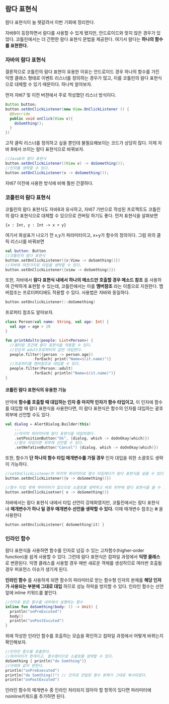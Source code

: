## 람다 표현식

람다 표현식이 늘 헷갈려서 이번 기회에 정리한다.

자바8이 등장하면서 람다를 사용할 수 있게 됐지만, 안드로이드와 맞지 않은 경우가 있었다. 코틀린에서는 더 간편한 람다 표현식 문법을 제공한다. 여기서 람다는 **하나의 함수를 표현한다.**

### 자바의 람다 표현식

결론적으로 코틀린의 람다 표현이 유용한 이유는 안드로이드 경우 하나의 함수를 가진 익명 클래스 형태로 이벤트 리스너를 정의하는 경우가 많고, 이를 코틀린의 람다 표현식으로 대체할 수 있기 때문이다. 하나씩 알아보자.

먼저 자바7 및 이전 버젼에서 주로 작성했던 리스너 방식이다.

```java
Button button;
button.setOnClickListener(new View.OnClickListener () {
  @Override
  public void onClick(View v){
    doSomthing();
  }
})
```

고작 클릭 리스너를 정의하고 싶을 뿐인데 불필요해보이는 코드가 상당히 많다. 이제 자바 8에서 쓰이는 람다 표현식으로 바꿔보자.

```java
//Java8의 람다 표현식
button.setOnClickListener((View v) -> doSomething());
//인자를 생략할 수 있다.
button.setOnClickListener(v -> doSomething());
```

자바7 이전에 사용한 방식에 비해 훨씬 간결하다.



### 코틀린의 람다 표현식 

코틀린의 람다 표현식도 자바8과 유사하고, 자바7 기반으로 작성된 프로젝트도 코틀린의 람다 표현식으로 대체할 수 있으므로 컨버팅 하기도 좋다. 먼저 표현식을 살펴보면

`{x : Int, y : Int -> x + y}`

여기서 화살표가 나오기 전 x,y가 파라미터이고, x+y가 함수의 정의이다. 그럼 위의 클릭 리스너를 바꿔보면

````kotlin
val button: Button
//코틀린의 람다 표현식
button.setOnClickListener({v:View -> doSomthing()})
//자바와 마찬가지로 타입을 생략할 수 있다.
button.setOnClickListener({view -> doSomthing()})
````

또한, 자바에서 **람다 표현식 내에서 하나의 메소드만 호출할 경우 메소드 참조** 를 사용하여 간략하게 표현할 수 있는데, 코틀린에서는 이를 **멤버참조** 라는 이름으로 지원한다. 멤버참조는 프로터퍼티에도 적용할 수 있다. 사용법은 자바와 동일하다. 

```kotlin
button.setOnclickListener(::doSomething)
```

프로퍼티 참조도 알아보자.

```kotlin
class Person(val name: String, val age: Int) {
  val age = age > 19
}

fun printAdults(people: List<Person>) {
  //필터링 조건에 람다 표현식을 적용할 수 있다. 
  //단순히 adult프로퍼티의 값만 대입한다.
  people.filter({person -> person.age})
  			.forEach{ print("Name=$(it.name)")}
  //프로퍼티를 멤버참조로 대입할 수 있다.
  people.filter(Person::adult)
  			.forEach{ println("Name=$(it.name)")}
}

```

#### 코틀린 람다 표현식의 유용한 기능 

만약에 **함수를 호출할 때 대입하는 인자 중 마지막 인자가 함수 타입이고**, 이 인자에 함수를 대입할 때 람다 표현식을 사용한다면, 이 람다 표현식은 함수의 인자를 대입하는 괄호 외부에 선언할 수도 있다. 

```kotlin
val dialog = AlertDialog.Builder(this)
	...
	//마지막 파라미터에 람다 표현식을 대입하였다. 
	.setPositionButton("Ok", {dialog, which -> doOnOkay(which)})
	//함수 타입이면 외부에 선언할 수 있다.
	.setNefativeButton("Cancel") {dialog, which -> doOnOkay(which)})   
```

또한, 함수가 **단 하나의 함수 타입 매개변수를 가질 경우** 인자 대입을 위한 소괄호도 생략이 가능하다.

```kotlin
//setOnClickListener의 마지막 파라미터로 함수 타입에다가 람다 표현식을 넣을 수 있다.
button.setOnClickListener({v -> doSomething()})

//함수 타입 밖에 파라미터가 없으므로 소괄호를 생략하고 바로 외부에 람다 표현시을 쓸 수 있다.
button.setOnClickLisetner{ v -> doSomething()}
```

자바에서는 람다 표현식 내에서 타입 선언이 강제화였지만, 코틀린에서는 람다 표현식 내 **매개변수가 하나 일 경우 매개변수 선언을 생략할 수 있다.** 이때 매개변수 참조는 **it** 을 사용한다

```kotlin
button.setOnclickListener{ doSomething(it) }
```



### 인라인 함수

람다 표현식을 사용하면 함수를 인자로 넘길 수 있는 고차함수(higher-order function)을 쉽게 사용할 수 있다. 그런데 람다 표현식은 컴파일 과정에서 **익명 클래스** 로 변환된다. 익명 클래스를 사용할 경우 매번 새로운 객체를 생성하므로 여러번 호출될 경우 퍼포먼스 이슈가 생기게 된다.

**인라인 함수** 를 사용하게 되면 함수의 파라미터로 받는 함수형 인자의 본체를 **해당 인자가 사용되는 부분에 그대로 대입** 하므로 성능 하락을 방지할 수 있다. 인라인 함수는 선언 앞에 inline 키워드를 붙인다.

```kotlin
//인자로 받은 함수를 내부에서 실행하는 함수
inline fun doSomthing(body: () -> Unit) {
  println("onPreExcuted")
  body()
  println("onPostExcuted")
}
```

위에 작성한 인라인 함수를 호출하는 모습을 확인하고 컴파일 과정에서 어떻게 바뀌는지 확인해보자.

```kotlin
//인라인 함수를 호출한다.
//파라미터가 한개이고, 함수형이므로 소괄호를 생략할 수 있다. 
doSomthing { println("do Somthing")}
//아래와 같이 변한다.
println("onPreExecuted")
println("do Somthing()") // 인자로 전달된 함수 본체가 그대로 복사되었다.
println("onPostExcuted")
```

인라인 함수의 매개변수 중 인라인 처리되지 않아야 할 항목이 있다면 파라미터에 noinline키워드를 추가하면 된다. 